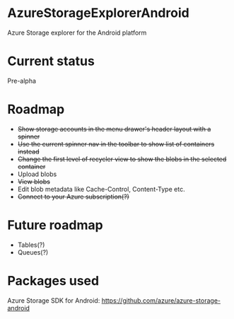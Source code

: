 # AzureStorageExplorerAndroid
Azure Storage explorer for the Android platform

# Current status
Pre-alpha

# Roadmap
- ~~Show storage accounts in the menu drawer's header layout with a spinner~~
- ~~Use the current spinner nav in the toolbar to show list of containers instead~~
- ~~Change the first level of recycler view to show the blobs in the selected container~~
- Upload blobs
- ~~View blobs~~
- Edit blob metadata like Cache-Control, Content-Type etc.
- ~~Connect to your Azure subscription(?)~~

# Future roadmap
- Tables(?)
- Queues(?)

# Packages used
Azure Storage SDK for Android: https://github.com/azure/azure-storage-android
